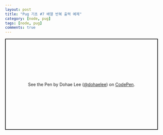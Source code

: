 ```yaml
---
layout: post
title: "Pug 기초 #7 배열 반복 출력 예제"
category: [node, pug]
tags: [node, pug]
comments: true
---
```


<p class="codepen" data-height="300" data-theme-id="dark" data-default-tab="html" data-slug-hash="JjNBadY" data-user="dohaelee" style="height: 300px; box-sizing: border-box; display: flex; align-items: center; justify-content: center; border: 2px solid; margin: 1em 0; padding: 1em;">
  <span>See the Pen <a href="https://codepen.io/dohaelee/pen/JjNBadY">
  </a> by Dohae Lee (<a href="https://codepen.io/dohaelee">@dohaelee</a>)
  on <a href="https://codepen.io">CodePen</a>.</span>
</p>
<script async src="https://cpwebassets.codepen.io/assets/embed/ei.js"></script>
